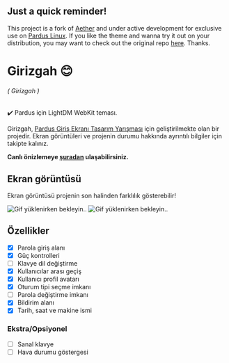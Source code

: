 ## Just a quick reminder!

This project is a fork of [Aether](https://noisek.github.io/Aether/) and under active development for exclusive use on [Pardus Linux](https://www.pardus.org.tr/). If you like the theme and wanna try it out on your distribution, you may want to check out the original repo [here](https://github.com/NoiSek/Aether). Thanks.

# Girizgah :blush:

###### ( Girizgah )

:heavy_check_mark: Pardus için LightDM WebKit teması.

Girizgah, [Pardus Giriş Ekranı Tasarım Yarışması](https://forum.pardus.org.tr/t/giris-ekrani-tasarim-yarismasi-duyurusu/8559) için geliştirilmekte olan bir projedir. Ekran görüntüleri ve projenin durumu hakkında ayrıntılı bilgiler için takipte kalınız.

**Canlı önizlemeye [şuradan](https://caglarturali.github.io/Girizgah/) ulaşabilirsiniz.**

## Ekran görüntüsü

Ekran görüntüsü projenin son halinden farklılık gösterebilir!

![Gif yüklenirken bekleyin..](../gh-files/screenshots/screen-recording.gif)
![Gif yüklenirken bekleyin..](../gh-files/screenshots/screen-recording-2.gif)

## Özellikler

- [x] Parola giriş alanı
- [x] Güç kontrolleri
- [ ] Klavye dil değiştirme
- [x] Kullanıcılar arası geçiş
- [x] Kullanıcı profil avatarı
- [x] Oturum tipi seçme imkanı
- [ ] Parola değiştirme imkanı
- [x] Bildirim alanı
- [x] Tarih, saat ve makine ismi

### Ekstra/Opsiyonel

- [ ] Sanal klavye
- [ ] Hava durumu göstergesi
